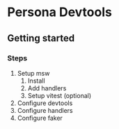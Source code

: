 # Persona Devtools

## Getting started

### Steps

1. Setup msw
    1. Install
    2. Add handlers
    3. Setup vitest (optional)
2. Configure devtools
3. Configure handlers
4. Configure faker

